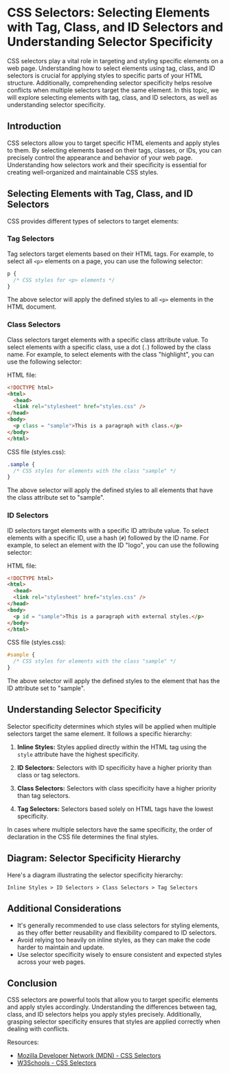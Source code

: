 # CSS Selectors: Selecting Elements with Tag, Class, and ID Selectors and Understanding Selector Specificity

CSS selectors play a vital role in targeting and styling specific elements on a web page. Understanding how to select elements using tag, class, and ID selectors is crucial for applying styles to specific parts of your HTML structure. Additionally, comprehending selector specificity helps resolve conflicts when multiple selectors target the same element. In this topic, we will explore selecting elements with tag, class, and ID selectors, as well as understanding selector specificity.

## Introduction

CSS selectors allow you to target specific HTML elements and apply styles to them. By selecting elements based on their tags, classes, or IDs, you can precisely control the appearance and behavior of your web page. Understanding how selectors work and their specificity is essential for creating well-organized and maintainable CSS styles.

## Selecting Elements with Tag, Class, and ID Selectors

CSS provides different types of selectors to target elements:

### Tag Selectors

Tag selectors target elements based on their HTML tags. For example, to select all `<p>` elements on a page, you can use the following selector:

```css
p {
  /* CSS styles for <p> elements */
}
```

The above selector will apply the defined styles to all `<p>` elements in the HTML document.

### Class Selectors

Class selectors target elements with a specific class attribute value. To select elements with a specific class, use a dot (`.`) followed by the class name. For example, to select elements with the class "highlight", you can use the following selector:

HTML file:

```html
<!DOCTYPE html>
<html>
  <head>
  <link rel="stylesheet" href="styles.css" />
</head>
<body>
  <p class = "sample">This is a paragraph with class.</p>
</body>
</html>
```

CSS file (styles.css):

```css
.sample {
  /* CSS styles for elements with the class "sample" */
}
```

The above selector will apply the defined styles to all elements that have the class attribute set to "sample".

### ID Selectors

ID selectors target elements with a specific ID attribute value. To select elements with a specific ID, use a hash (`#`) followed by the ID name. For example, to select an element with the ID "logo", you can use the following selector:

HTML file:

```html
<!DOCTYPE html>
<html>
  <head>
  <link rel="stylesheet" href="styles.css" />
</head>
<body>
  <p id = "sample">This is a paragraph with external styles.</p>
</body>
</html>
```

CSS file (styles.css):

```css
#sample {
  /* CSS styles for elements with the class "sample" */
}
```

The above selector will apply the defined styles to the element that has the ID attribute set to "sample".

## Understanding Selector Specificity

Selector specificity determines which styles will be applied when multiple selectors target the same element. It follows a specific hierarchy:

1. **Inline Styles:** Styles applied directly within the HTML tag using the `style` attribute have the highest specificity.

2. **ID Selectors:** Selectors with ID specificity have a higher priority than class or tag selectors.

3. **Class Selectors:** Selectors with class specificity have a higher priority than tag selectors.

4. **Tag Selectors:** Selectors based solely on HTML tags have the lowest specificity.

In cases where multiple selectors have the same specificity, the order of declaration in the CSS file determines the final styles.

## Diagram: Selector Specificity Hierarchy

Here's a diagram illustrating the selector specificity hierarchy:

```
Inline Styles > ID Selectors > Class Selectors > Tag Selectors
```

## Additional Considerations

- It's generally recommended to use class selectors for styling elements, as they offer better reusability and flexibility compared to ID selectors.
- Avoid relying too heavily on inline styles, as they can make the code harder to maintain and update.
- Use selector specificity wisely to ensure consistent and expected styles across your web pages.

## Conclusion

CSS selectors are powerful tools that allow you to target specific elements and apply styles accordingly. Understanding the differences between tag, class, and ID selectors helps you apply styles precisely. Additionally, grasping selector specificity ensures that styles are applied correctly when dealing with conflicts.

Resources:
- [Mozilla Developer Network (MDN) - CSS Selectors](https://developer.mozilla.org/en-US/docs/Web/CSS/CSS_Selectors)
- [W3Schools - CSS Selectors](https://www.w3schools.com/css/css_selectors.asp)